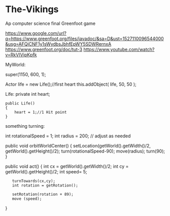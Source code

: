 # The-Vikings
Ap computer science final Greenfoot game

https://www.google.com/url?q=https://www.greenfoot.org/files/javadoc/&sa=D&ust=1527110096544000&usg=AFQjCNF1y1sWydbsJbhfEpWY5SDWRernxA
https://www.greenfoot.org/doc/tut-3
https://www.youtube.com/watch?v=RkVIVipKpfk


MyWorld:

super(1150, 600, 1);
        
Actor life = new Life();//first heart
this.addObject( life, 50, 50 );



Life:
private int heart;
    
    public Life()
    {
        heart = 1;//1 Hit point
    }

something turning:

int rotationalSpeed = 1;
int radius = 200; // adjust as needed
 
public void orbitWorldCenter()
{
    setLocation(getWorld().getWidth()/2, getWorld().getHeight()/2);
    turn(rotationalSpeed-90);
    move(radius);
    turn(90);
}



public void act() 
   {
       int cx = getWorld().getWidth()/2;
       int cy = getWorld().getHeight()/2;
       int speed= 5;
        
       turnTowards(cx,cy);
       int rotation = getRotation();
        
       setRotation(rotation + 89);
       move (speed);
        
   }




